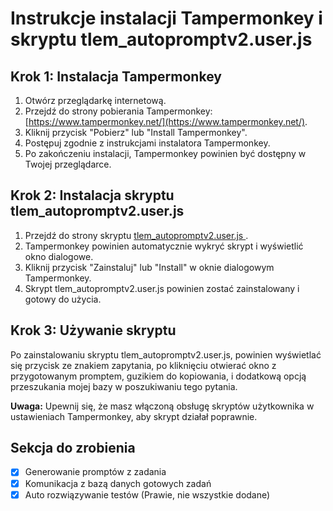 # Instrukcje instalacji Tampermonkey i skryptu tlem_autopromptv2.user.js

## Krok 1: Instalacja Tampermonkey

1. Otwórz przeglądarkę internetową.
2. Przejdź do strony pobierania Tampermonkey: [https://www.tampermonkey.net/](https://www.tampermonkey.net/).
3. Kliknij przycisk "Pobierz" lub "Install Tampermonkey".
4. Postępuj zgodnie z instrukcjami instalatora Tampermonkey.
5. Po zakończeniu instalacji, Tampermonkey powinien być dostępny w Twojej przeglądarce.

## Krok 2: Instalacja skryptu tlem_autopromptv2.user.js

1. Przejdź do strony skryptu [tlem_autopromptv2.user.js ](https://github.com/Rutra09/tlem_autoprompt/raw/main/Tlem_AutoPromtv2.user.js).
2. Tampermonkey powinien automatycznie wykryć skrypt i wyświetlić okno dialogowe.
3. Kliknij przycisk "Zainstaluj" lub "Install" w oknie dialogowym Tampermonkey.
4. Skrypt tlem_autopromptv2.user.js powinien zostać zainstalowany i gotowy do użycia.

## Krok 3: Używanie skryptu

Po zainstalowaniu skryptu tlem_autopromptv2.user.js, powinien wyświetlać się przycisk ze znakiem zapytania, po kliknięciu otwierać okno z przygotowanym promptem, guzikiem do kopiowania, i dodatkową opcją przeszukania mojej bazy w poszukiwaniu tego pytania.



**Uwaga:** Upewnij się, że masz włączoną obsługę skryptów użytkownika w ustawieniach Tampermonkey, aby skrypt działał poprawnie.



## Sekcja do zrobienia

- [x] Generowanie promptów z zadania
- [x] Komunikacja z bazą danych gotowych zadań
- [x] Auto rozwiązywanie testów (Prawie, nie wszystkie dodane)